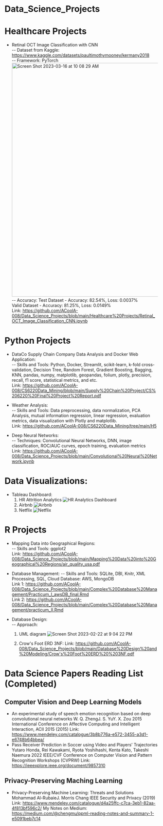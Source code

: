# Data_Science_Projects

# Healthcare Projects
* Retinal OCT Image Classification with CNN \
  -- Dataset from Kaggle: https://www.kaggle.com/datasets/paultimothymooney/kermany2018 \
  -- Framework: PyTorch \
  <img width="766" alt="Screen Shot 2023-03-16 at 10 08 29 AM" src="https://user-images.githubusercontent.com/71044804/225700476-a272d61d-db98-4ad7-a582-1f747a0da04c.png"> \
  -- Accuracy: 
  Test Dataset - Accuracy: 82.54%, Loss: 0.0037% \
  Valid Dataset - Accuracy: 81.25%, Loss: 0.0149% \
  Link: https://github.com/ACoolA-008/Data_Science_Projects/blob/main/Healthcare%20Projects/Retinal_OCT_Image_Classification_CNN.ipynb


# Python Projects
* DataCo Supply Chain Company Data Analysis and Docker Web Application: \
  -- Skills and Tools: Python, Docker, Streamlit, scikit-learn, k-fold cross-validation, Decision Tree, Random Forest, Gradient Boosting, Bagging, KNN,       pandas, numpy, matplotlib, geopandas, folium, plotly, precision, recall, f1 score, statistical metrics, and etc. \
  Link: https://github.com/ACoolA-008/CS6220Data_Mining/blob/main/Supply%20Chain%20Project/CS%206220%20Final%20Project%20Report.pdf
  
* Weather Analysis: \
  -- Skills and Tools: Data preprocessing, data normalization, PCA Analysis, mutual information regression, linear regression, evaluation metrics, data            visualization with Plotly and matplotlib. \
  Link: https://github.com/ACoolA-008/CS6220Data_Mining/tree/main/H5
  
* Deep Neural Networks: \
  -- Techniques: Convolutional Neural Networks, DNN, image classification, ROC/AUC curves, epoch training, evaluation metrics \
  Link: https://github.com/ACoolA-008/Data_Science_Projects/blob/main/Convolutional%20Neural%20Network.ipynb
 
# Data Visualizations: 
* Tableau Dashboard:
  1. HR Attrition Analytics
  ![HR Analytics Dashboard](https://user-images.githubusercontent.com/71044804/224218903-c76a6d44-c96c-4fb5-a5b1-f444dd02dc07.png)
  2. Airbnb
  ![Airbnb](https://user-images.githubusercontent.com/71044804/223913873-9eb32781-6266-432b-9bab-8d1f959069c1.png)
  3. Netflix
  ![Netflix](https://user-images.githubusercontent.com/71044804/223913924-f20e6e24-0927-41a0-8545-66eebf56361f.png)
  
# R Projects
* Mapping Data into Geographical Regions:\
  -- Skills and Tools: ggplot2 \
  Link: https://github.com/ACoolA-008/Data_Science_Projects/blob/main/Mapping%20Data%20into%20Geographical%20Regions/air_quality_usa.pdf
  
* Database Management:
  -- Skills and Tools: SQLite, DBI, Knitr, XML Processing, SQL, Cloud Database: AWS, MongoDB \
  Link 1: https://github.com/ACoolA-008/Data_Science_Projects/blob/main/Complex%20Database%20Management/Practicum_I_awsDB_final.Rmd \
  Link 2: https://github.com/ACoolA-008/Data_Science_Projects/blob/main/Complex%20Database%20Management/practicum_II.Rmd
  
* Database Design:\
  -- Approach: 
  1. UML diagram
  ![Screen Shot 2023-02-22 at 9 04 22 PM](https://user-images.githubusercontent.com/71044804/220825198-0974d9ce-0caa-4072-8499-d79bd5598c13.png)

  2. Crow's Foot ERD 3NF:
  Link: https://github.com/ACoolA-008/Data_Science_Projects/blob/main/Database%20Design%20and%20Modeling/Crow's%20Foot%20ERD%20%203NF.pdf
  
# Data Science Papers Reading List (Completed)
## Computer Vision and Deep Learning Models
* An experimental study of speech emotion recognition based on deep convolutional neural networks
 W. Q. ZhengJ. S. YuY. X. Zou
 2015 International Conference on Affective Computing and Intelligent Interaction, ACII 2015 (2015)
 Link: https://www.mendeley.com/catalogue/3b8b776a-e572-3455-a3d1-e6748b64bbea/
* Pass Receiver Prediction in Soccer using Video and Players’ Trajectories Yutaro Honda, 
 Rei Kawakami, Ryota Yoshihashi, Kenta Kato, Takeshi Naemura 
 2022 IEEE/CVF Conference on Computer Vision and Pattern Recognition Workshops (CVPRW)
 Link: https://ieeexplore.ieee.org/document/9857310
## Privacy-Preserving Maching Learning
* Privacy-Preserving Machine Learning: Threats and Solutions
  Mohammad Al-RubaieJ. Morris Chang
  IEEE Security and Privacy (2019)
  Link: https://www.mendeley.com/catalogue/d4a25ffc-c7ca-3eb1-82aa-4f813bf596c2/
  My Notes on Medium: https://medium.com/@chengmu/ppml-reading-notes-and-summary-1-e5091beb7c14


  
  


